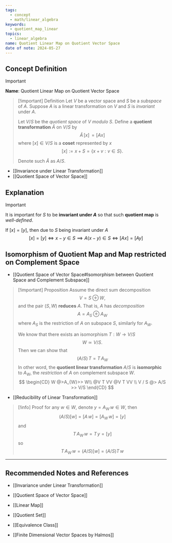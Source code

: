 ```yaml
---
tags:
  - concept
  - math/linear_algebra
keywords:
  - quotient_map_linear
topics:
  - linear_algebra
name: Quotient Linear Map on Quotient Vector Space
date of note: 2024-05-27
---
```


## Concept Definition

>[!important]
>**Name**: Quotient Linear Map on Quotient Vector Space

>[!important] Definition
>Let $V$ be a vector space and $S$ be a *subspace* of $A$. Suppose $A$ is a linear transformation on $V$ and $S$ is *invariant* under $A$. 
>
>Let $V/S$ be the *quotient space* of *$V$ modulo $S$*. Define a **quotient transformation** $\tilde{A}$ on $V / S$ by
>$$
>\tilde{A}\,[x]\, = \left[ Ax \right] 
>$$ 
>where $[x] \in V / S$ is a **coset** represented by $x$
>$$
>[x] := x + S = \{ x + v: v\in S \}.
>$$
>
>Denote such $\tilde{A}$ as $A / S$.

- [[Invariance under Linear Transformation]]
- [[Quotient Space of Vector Space]]


## Explanation

>[!important]
>It is important for $S$ to be **invariant under $A$** so that such **quotient map** is *well-defined*.
>
>If $[x] = [y]$,  then due to $S$ being invariant under $A$
>$$
> [x] = [y] \iff  x-y \in S \implies A(x-y) \in S \iff \left[ Ax \right] = \left[ Ay \right]  
>$$


## Isomorphism of Quotient Map and Map restricted on Complement Space

- [[Quotient Space of Vector Space#Isomorphism between Quotient Space and Complement Subspace]]

>[!important] Proposition
>Assume the direct sum decomposition
>$$
>V = S \oplus W,
>$$
>and the pair $(S, W)$ **reduces** $A$. That is, $A$ has *decomposition*
>$$
>A = A_{S} \oplus A_{W}
>$$
>where $A_{S}$ is the restriction of $A$ on subspace $S$, similarly for $A_{W}$.
>
>We know that there exists an isomorphism $T: W \to V/S$ 
>$$
>W \simeq V / S.
>$$
>Then we can show that 
>$$
>\left(A / S\right)\,T = T\,A_{W}
>$$
>In other word, the **quotient linear transformation** $A / S$ is **isomorphic** to $A_{W}$, the *restriction* of $A$ on complement subspace $W$.
>$$
>\begin{CD}
> W @>A_{W}>> W\\
> @V T VV   @V T VV \\
> V / S @> A/S >> V/S
\end{CD}
>$$

- [[Reducibility of Linear Transformation]]


>[!info] Proof
>for any $w \in W$, denote $y  = A_{W}\,w \in W$, then
>$$
>\left(A / S\right)[w] = \left[ A\,w \right] =  \left[ A_{W}\,w \right] =[y] 
>$$
>and 
>$$
>T\, A_{W}\,w = T\,y = [y]
>$$
>so
>$$
>T\, A_{W}\,w = \left(A / S\right)[w] = \left(A / S\right)T\,w
>$$




-----------
##  Recommended Notes and References


- [[Invariance under Linear Transformation]]
- [[Quotient Space of Vector Space]]

- [[Linear Map]]

- [[Quotient Set]]
- [[Equivalence Class]]

- [[Finite Dimensional Vector Spaces by Halmos]]